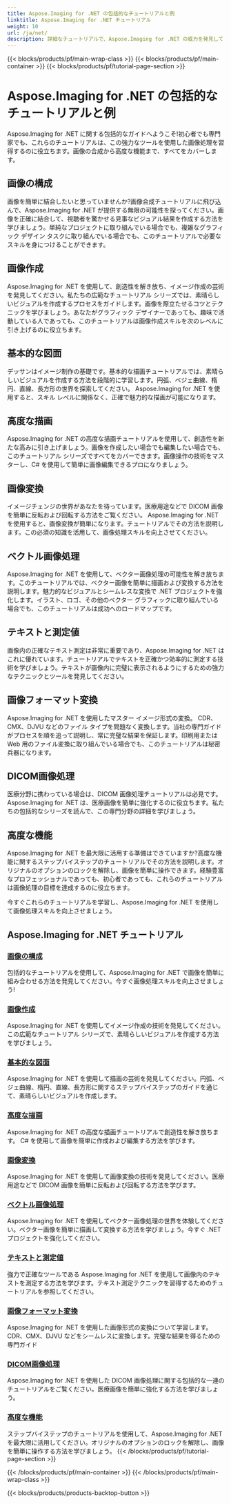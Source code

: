 ```yaml
---
title: Aspose.Imaging for .NET の包括的なチュートリアルと例
linktitle: Aspose.Imaging for .NET チュートリアル
weight: 10
url: /ja/net/
description: 詳細なチュートリアルで、Aspose.Imaging for .NET の威力を発見してください。画像の合成から高度な機能まで、スキルを向上させて画像処理ゲームをレベルアップさせましょう。
---
```


{{< blocks/products/pf/main-wrap-class >}}
{{< blocks/products/pf/main-container >}}
{{< blocks/products/pf/tutorial-page-section >}}

# Aspose.Imaging for .NET の包括的なチュートリアルと例


Aspose.Imaging for .NET に関する包括的なガイドへようこそ!初心者でも専門家でも、これらのチュートリアルは、この強力なツールを使用した画像処理を習得するのに役立ちます。画像の合成から高度な機能まで、すべてをカバーします。

## 画像の構成

画像を簡単に結合したいと思っていませんか?画像合成チュートリアルに飛び込んで、Aspose.Imaging for .NET が提供する無限の可能性を探ってください。画像を正確に結合して、視聴者を驚かせる見事なビジュアル結果を作成する方法を学びましょう。単純なプロジェクトに取り組んでいる場合でも、複雑なグラフィック デザイン タスクに取り組んでいる場合でも、このチュートリアルで必要なスキルを身につけることができます。

## 画像作成

Aspose.Imaging for .NET を使用して、創造性を解き放ち、イメージ作成の芸術を発見してください。私たちの広範なチュートリアル シリーズでは、素晴らしいビジュアルを作成するプロセスをガイドします。画像を際立たせるコツとテクニックを学びましょう。あなたがグラフィック デザイナーであっても、趣味で活動している人であっても、このチュートリアルは画像作成スキルを次のレベルに引き上げるのに役立ちます。

## 基本的な図面

デッサンはイメージ制作の基礎です。基本的な描画チュートリアルでは、素晴らしいビジュアルを作成する方法を段階的に学習します。円弧、ベジェ曲線、楕円、直線、長方形の世界を探索してください。 Aspose.Imaging for .NET を使用すると、スキル レベルに関係なく、正確で魅力的な描画が可能になります。

## 高度な描画

Aspose.Imaging for .NET の高度な描画チュートリアルを使用して、創造性を新たな高みに引き上げましょう。画像を作成したい場合でも編集したい場合でも、このチュートリアル シリーズですべてをカバーできます。画像操作の技術をマスターし、C# を使用して簡単に画像編集できるプロになりましょう。

## 画像変換

イメージチェンジの世界があなたを待っています。医療用途などで DICOM 画像を簡単に反転および回転する方法をご覧ください。 Aspose.Imaging for .NET を使用すると、画像変換が簡単になります。チュートリアルでその方法を説明します。この必須の知識を活用して、画像処理スキルを向上させてください。

## ベクトル画像処理

Aspose.Imaging for .NET を使用して、ベクター画像処理の可能性を解き放ちます。このチュートリアルでは、ベクター画像を簡単に描画および変換する方法を説明します。魅力的なビジュアルとシームレスな変換で .NET プロジェクトを強化します。イラスト、ロゴ、その他のベクター グラフィックに取り組んでいる場合でも、このチュートリアルは成功へのロードマップです。

## テキストと測定値

画像内の正確なテキスト測定は非常に重要であり、Aspose.Imaging for .NET はこれに優れています。チュートリアルでテキストを正確かつ効率的に測定する技術を学びましょう。テキストが画像内に完璧に表示されるようにするための強力なテクニックとツールを発見してください。

## 画像フォーマット変換

Aspose.Imaging for .NET を使用したマスター イメージ形式の変換。 CDR、CMX、DJVU などのファイル タイプを問題なく変換します。当社の専門ガイドがプロセスを順を追って説明し、常に完璧な結果を保証します。印刷用または Web 用のファイル変換に取り組んでいる場合でも、このチュートリアルは秘密兵器になります。

## DICOM画像処理

医療分野に携わっている場合は、DICOM 画像処理チュートリアルは必見です。 Aspose.Imaging for .NET は、医療画像を簡単に強化するのに役立ちます。私たちの包括的なシリーズを読んで、この専門分野の詳細を学びましょう。

## 高度な機能

Aspose.Imaging for .NET を最大限に活用する準備はできていますか?高度な機能に関するステップバイステップのチュートリアルでその方法を説明します。オリジナルのオプションのロックを解除し、画像を簡単に操作できます。経験豊富なプロフェッショナルであっても、初心者であっても、これらのチュートリアルは画像処理の目標を達成するのに役立ちます。

今すぐこれらのチュートリアルを学習し、Aspose.Imaging for .NET を使用して画像処理スキルを向上させましょう。
## Aspose.Imaging for .NET チュートリアル
### [画像の構成](./image-composition/)
包括的なチュートリアルを使用して、Aspose.Imaging for .NET で画像を簡単に組み合わせる方法を発見してください。今すぐ画像処理スキルを向上させましょう!
### [画像作成](./image-creation/)
Aspose.Imaging for .NET を使用してイメージ作成の技術を発見してください。この広範なチュートリアル シリーズで、素晴らしいビジュアルを作成する方法を学びましょう。
### [基本的な図面](./basic-drawing/)
Aspose.Imaging for .NET を使用して描画の芸術を発見してください。円弧、ベジェ曲線、楕円、直線、長方形に関するステップバイステップのガイドを通じて、素晴らしいビジュアルを作成します。
### [高度な描画](./advanced-drawing/)
Aspose.Imaging for .NET の高度な描画チュートリアルで創造性を解き放ちます。 C# を使用して画像を簡単に作成および編集する方法を学びます。
### [画像変換](./image-transformation/)
Aspose.Imaging for .NET を使用して画像変換の技術を発見してください。医療用途などで DICOM 画像を簡単に反転および回転する方法を学びます。
### [ベクトル画像処理](./vector-image-processing/)
Aspose.Imaging for .NET を使用してベクター画像処理の世界を体験してください。ベクター画像を簡単に描画して変換する方法を学びましょう。今すぐ .NET プロジェクトを強化してください。
### [テキストと測定値](./text-and-measurements/)
強力で正確なツールである Aspose.Imaging for .NET を使用して画像内のテキストを測定する方法を学びます。テキスト測定テクニックを習得するためのチュートリアルを参照してください。
### [画像フォーマット変換](./image-format-conversion/)
Aspose.Imaging for .NET を使用した画像形式の変換について学習します。 CDR、CMX、DJVU などをシームレスに変換します。完璧な結果を得るための専門ガイド
### [DICOM画像処理](./dicom-image-processing/)
Aspose.Imaging for .NET を使用した DICOM 画像処理に関する包括的な一連のチュートリアルをご覧ください。医療画像を簡単に強化する方法を学びましょう。
### [高度な機能](./advanced-features/)
ステップバイステップのチュートリアルを使用して、Aspose.Imaging for .NET を最大限に活用してください。オリジナルのオプションのロックを解除し、画像を簡単に操作する方法を学びましょう。
{{< /blocks/products/pf/tutorial-page-section >}}

{{< /blocks/products/pf/main-container >}}
{{< /blocks/products/pf/main-wrap-class >}}

{{< blocks/products/products-backtop-button >}}
